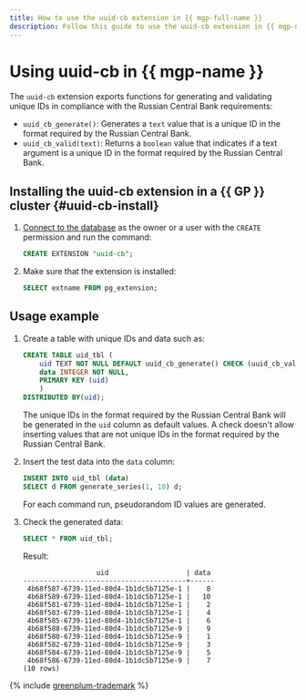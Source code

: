 ```yaml
---
title: How to use the uuid-cb extension in {{ mgp-full-name }}
description: Follow this guide to use the uuid-cb extension in {{ mgp-name }}.
---
```


# Using uuid-cb in {{ mgp-name }}

The `uuid-cb` extension exports functions for generating and validating unique IDs in compliance with the Russian Central Bank requirements:

* `uuid_cb_generate()`: Generates a `text` value that is a unique ID in the format required by the Russian Central Bank.
* `uuid_cb_valid(text)`: Returns a `boolean` value that indicates if a text argument is a unique ID in the format required by the Russian Central Bank.

## Installing the uuid-cb extension in a {{ GP }} cluster {#uuid-cb-install}

1. [Connect to the database](../connect.md) as the owner or a user with the `CREATE` permission and run the command:

   ```sql
   CREATE EXTENSION "uuid-cb";
   ```

1. Make sure that the extension is installed:

   ```sql
   SELECT extname FROM pg_extension;
   ```

## Usage example

1. Create a table with unique IDs and data such as:

   ```sql
   CREATE TABLE uid_tbl (
       uid TEXT NOT NULL DEFAULT uuid_cb_generate() CHECK (uuid_cb_valid(uid) = true),
       data INTEGER NOT NULL,
       PRIMARY KEY (uid)
       )
   DISTRIBUTED BY(uid);
   ```

   The unique IDs in the format required by the Russian Central Bank will be generated in the `uid` column as default values. A check doesn't allow inserting values that are not unique IDs in the format required by the Russian Central Bank.

1. Insert the test data into the `data` column:

   ```sql
   INSERT INTO uid_tbl (data)
   SELECT d FROM generate_series(1, 10) d;
   ```

   For each command run, pseudorandom ID values are generated.

1. Check the generated data:

   ```sql
   SELECT * FROM uid_tbl;
   ```

   Result:

   ```text
                     uid                   | data 
   ----------------------------------------+------
    4b68f587-6739-11ed-80d4-1b1dc5b7125e-1 |    8
    4b68f589-6739-11ed-80d4-1b1dc5b7125e-1 |   10
    4b68f581-6739-11ed-80d4-1b1dc5b7125e-1 |    2
    4b68f583-6739-11ed-80d4-1b1dc5b7125e-1 |    4
    4b68f585-6739-11ed-80d4-1b1dc5b7125e-1 |    6
    4b68f588-6739-11ed-80d4-1b1dc5b7125e-9 |    9
    4b68f580-6739-11ed-80d4-1b1dc5b7125e-9 |    1
    4b68f582-6739-11ed-80d4-1b1dc5b7125e-9 |    3
    4b68f584-6739-11ed-80d4-1b1dc5b7125e-9 |    5
    4b68f586-6739-11ed-80d4-1b1dc5b7125e-9 |    7
   (10 rows)
   ```

{% include [greenplum-trademark](../../../_includes/mdb/mgp/trademark.md) %}
